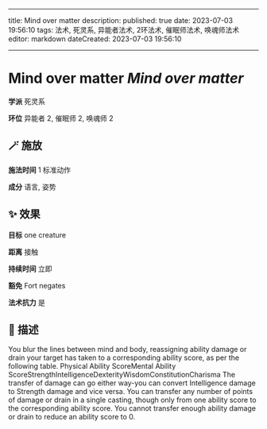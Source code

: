 
---
title: Mind over matter
description: 
published: true
date: 2023-07-03 19:56:10
tags: 法术, 死灵系, 异能者法术, 2环法术, 催眠师法术, 唤魂师法术
editor: markdown
dateCreated: 2023-07-03 19:56:10

---

# **Mind over matter** *Mind over matter*

**学派** 死灵系 

**环位** 异能者 2, 催眠师 2, 唤魂师 2

## 🪄 施放

**施法时间** 1 标准动作

**成分** 语言, 姿势

## ✨ 效果 

**目标** one creature 

**距离** 接触  

**持续时间** 立即 

**豁免** Fort negates

**法术抗力** 是

## 📖 描述

You blur the lines between mind and body, reassigning ability damage or drain your target has taken to a corresponding ability score, as per the following table.   Physical Ability ScoreMental Ability ScoreStrengthIntelligenceDexterityWisdomConstitutionCharisma     The transfer of damage can go either way-you can convert Intelligence damage to Strength damage and vice versa. You can transfer any number of points of damage or drain in a single casting, though only from one ability score to the corresponding ability score. You cannot transfer enough ability damage or drain to reduce an ability score to 0.
    